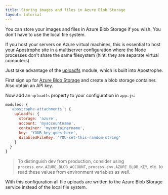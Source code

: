 ```yaml
---
title: Storing images and files in Azure Blob Storage
layout: tutorial
---
```


You can store your images and files in Azure Blob Storage if you wish. You don't have to use the local file system.

If you host your servers on Azure virtual machines, this is essential to host your Apostrophe site in a multiserver configuration where the Node processes don't share the same filesystem (hint: they are separate virtual computers).

Just take advantage of the [uploadfs](https://github.com/apostrophecms/uploadfs) module, which is built into Apostrophe.

First sign up for [Azure Blob Storage](https://azure.microsoft.com/en-us/services/storage/blobs/) and create a blob storage container. Also obtain an API key.

Now add an `uploadfs` property to your configuration in `app.js`:

```javascript
modules: {
  'apostrophe-attachments': {
    uploadfs: {
      storage: 'azure',
      account: 'myaccountname',
      container: 'mycontainername',
      key: 'YOUR-key-goes-here',
      disabledFileKey: 'YOU-set-this-random-string'
    }
  }
}
```

> To distinguish dev from production, consider using
`process.env.AZURE_BLOB_ACCOUNT`, `process.env.AZURE_BLOB_KEY`, etc. to read
these values from environment variables as well.

With this configuration all file uploads are written to the Azure Blob Storage service instead of the local file system.

